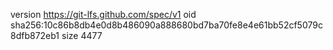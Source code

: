 version https://git-lfs.github.com/spec/v1
oid sha256:10c86b8db4e0d8b486090a888680bd7ba70fe8e4e61bb52cf5079c8dfb872eb1
size 4477

